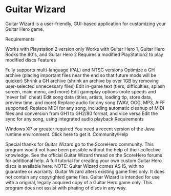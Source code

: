 Guitar Wizard
============

Guitar Wizard is a user-friendly, GUI-based application for customizing your Guitar Hero game.

Requirements

Works with Playstation 2 version only
Works with Guitar Hero 1, Guitar Hero Rocks the 80's, and Guitar Hero 2
Requires a modified PlayStation2 to play modified discs
Features

Fully supports multi-language (PAL) and NTSC versions
Optimize a GH archive (placing important files near the end so that future mods will be quicker)
Shrink a GH archive (shrink an archive by over 1GB by removing user-selected unnecessary files)
Edit in-game text (tiers, difficulties, splash screen, main menu, and more)
Edit gameplay options (note speeds and 'never fail' cheat)
Edit song data (titles, artists, loading tip, store data, preview time, and more)
Replace audio for any song (WAV, OGG, MP3, AIFF supported)
Replace MIDI for any song, including automatic cleanup of MIDI files and conversion from GH1 to GH2/80 format, and vice versa
Edit the sync for any song, using integrated audio playback
Requirements

Windows XP or greater required
You need a recent version of the Java runtime environment. Click here to get it.
Community/Help

Special thanks for Guitar Wizard go to the ScoreHero community. This program would not have been possible without the help of their collective knowledge.
See the official Guitar Wizard thread on the ScoreHero forums for additional help.
A full tutorial for creating your own custom Guitar Hero discs is available here.
NOTE: Guitar Wizard comes AS IS, with no guarantee or warranty. Guitar Wizard alters existing game files only. It does not contain any copyrighted game files. Guitar Wizard is intended for use with a original, legally acquired copy of a Guitar Hero game only. This program does not assist with pirating of discs in any way.

